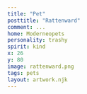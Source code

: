```yaml
---
title: "Pet"
posttitle: "Rattenward"
comment: ...
home: Moderneopets
personality: trashy
spirit: kind
x: 26
y: 80
image: rattenward.png
tags: pets
layout: artwork.njk
---
```


